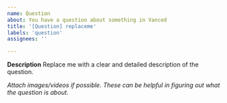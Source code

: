 ```yaml
---
name: Question
about: You have a question about something in Vanced
title: '[Question] replaceme'
labels: 'question'
assignees: ''

---
```


**Description**
Replace me with a clear and detailed description of the question.


_Attach images/videos if possible. These can be helpful in figuring out what the question is about._

